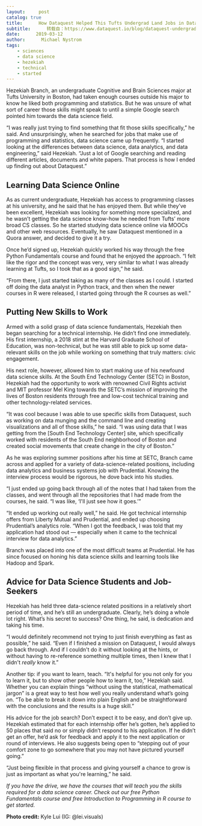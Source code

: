 ```yaml
---
layout:     post
catalog: true
title:      How Dataquest Helped This Tufts Undergrad Land Jobs in Data Science
subtitle:      转载自：https://www.dataquest.io/blog/dataquest-undergrad-job-data-science/
date:      2019-03-12
author:      Michael Nystrom
tags:
    - sciences
    - data science
    - hezekiah
    - technical
    - started
---
```


Hezekiah Branch, an undergraduate Cognitive and Brain Sciences major at Tufts University in Boston, had taken enough courses outside his major to know he liked both programming and statistics. But he was unsure of what sort of career those skills might speak to until a simple Google search pointed him towards the data science field.

“I was really just trying to find something that fit those skills specifically,” he said. And unsurprisingly, when he searched for jobs that make use of programming and statistics, data science came up frequently. “I started looking at the differences between data science, data analytics, and data engineering,” said Hezekiah. “Just a lot of Google searching and reading different articles, documents and white papers. That process is how I ended up finding out about Dataquest.”

## Learning Data Science Online

As as current undergraduate, Hezekiah has access to programming classes at his university, and he said that he has enjoyed them. But while they’ve been excellent, Hezekiah was looking for something more specialized, and he wasn’t getting the data science know-how he needed from Tufts’ more broad CS classes. So he started studying data science online via MOOCs and other web resources. Eventually, he saw Dataquest mentioned in a Quora answer, and decided to give it a try.

Once he’d signed up, Hezekiah quickly worked his way through the free Python Fundamentals course and found that he enjoyed the approach. “I felt like the rigor and the concept was very, very similar to what I was already learning at Tufts, so I took that as a good sign,” he said.

“From there, I just started taking as many of the classes as I could. I started off doing the data analyst in Python track, and then when the newer courses in R were released, I started going through the R courses as well.”

## Putting New Skills to Work

Armed with a solid grasp of data science fundamentals, Hezekiah then began searching for a technical internship. He didn’t find one immediately. His first internship, a 2018 stint at the Harvard Graduate School of Education, was non-technical, but he was still able to pick up some data-relevant skills on the job while working on something that truly matters: civic engagement.

His next role, however, allowed him to start making use of his newfound data science skills. At the South End Technology Center (SETC) in Boston, Hezekiah had the opportunity to work with renowned Civil Rights activist and MIT professor Mel King towards the SETC’s mission of improving the lives of Boston residents through free and low-cost technical training and other technology-related services.

“It was cool because I was able to use specific skills from Dataquest, such as working on data munging and the command line and creating visualizations and all of those skills,” he said. “I was using data that I was getting from the [South End Technology Center] site, which specifically worked with residents of the South End neighborhood of Boston and created social movements that create change in the city of Boston.”

As he was exploring summer positions after his time at SETC, Branch came across and applied for a variety of data-science-related positions, including data analytics and business systems job with Prudential. Knowing the interview process would be rigorous, he dove back into his studies.

“I just ended up going back through all of the notes that I had taken from the classes, and went through all the repositories that I had made from the courses, he said. “I was like, ‘I'll just see how it goes.’”

“It ended up working out really well,” he said. He got technical internship offers from Liberty Mutual and Prudential, and ended up choosing Prudential’s analytics role. “When I got the feedback, I was told that my application had stood out — especially when it came to the technical interview for data analytics.”

Branch was placed into one of the most difficult teams at Prudential. He has since focused on honing his data science skills and learning tools like Hadoop and Spark.

## Advice for Data Science Students and Job-Seekers

Hezekiah has held three data-science related positions in a relatively short period of time, and he’s still an undergraduate. Clearly, he’s doing a whole lot right. What’s his secret to success? One thing, he said, is dedication and taking his time.

“I would definitely recommend not trying to just finish everything as fast as possible,” he said. “Even if I finished a mission on Dataquest, I would always go back through. And if I couldn't do it without looking at the hints, or without having to re-reference something multiple times, then I knew that I didn't *really* know it.”

Another tip: if you want to learn, teach. “It's helpful for you not only for you to learn it, but to show other people how to learn it, too,” Hezekiah said. Whether you can explain things “without using the statistical, mathematical jargon” is a great way to test how well you really understand what’s going on. “To be able to break it down into plain English and be straightforward with the conclusions and the results is a huge skill.”

His advice for the job search? Don’t expect it to be easy, and don’t give up. Hezekiah estimated that for each internship offer he’s gotten, he’s applied to 50 places that said no or simply didn’t respond to his application. If he didn’t get an offer, he’d ask for feedback and apply it to the next application or round of interviews. He also suggests being open to “stepping out of your comfort zone to go somewhere that you may not have pictured yourself going.”

“Just being flexible in that process and giving yourself a chance to grow is just as important as what you're learning,” he said.

*If you have the drive, we have the courses that will teach you the skills required for a data science career. Check out our free Python Fundamentals course and free Introduction to Programming in R course to get started.*

**Photo credit:** Kyle Lui (IG: @lei.visuals)
